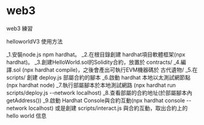 # web3
web3 練習

helloworldV3 使用方法

_1.安裝node.js  npm hardhat。
_2.在根目錄創建 hardhat項目軟體框架(npx hardhat)。
_3.創建HelloWorld.sol的Solidity合約，放置於 contracts/
_4.編譯.sol (npx hardhat compile)，之後會產出可執行EVM機器碼於 古代遺物/
_5.在 scripts/ 創建 deploy.js 部屬合約的腳本
_6.啟動 hardhat 本地以太測試網節點 (npx hardhat node)
_7.執行部屬腳本於本地測試網路 (npx hardhat run scripts/deploy.js --network localhost)
_8.查看部屬的合約地址(於部屬腳本內getAddress())
_9.啟動 Hardhat Console與合約互動(npx hardhat console --network localhost) 或是創建 scripts/interact.js 與合約互動，取出合約上的 hello world 信息